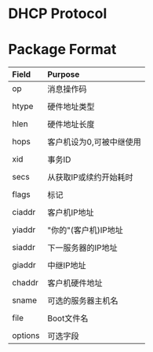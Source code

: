 # DHCP Protocol

# Package Format

|  Field  |       Purpose       |
| :------ | :------------------ |
| op      | 消息操作码            |
|         |                      |
| htype   | 硬件地址类型           |
|         |                      |
| hlen    | 硬件地址长度           |
|         |                      |
| hops    | 客户机设为0,可被中继使用 |                    |
|         |                      |
| xid     | 事务ID                |
|         |                      |
| secs    | 从获取IP或续约开始耗时  |
|         |                      |
| flags   | 标记                  |
|         |                      |
| ciaddr  | 客户机IP地址           |
|         |                      |
| yiaddr  | "你的"(客户机)IP地址   |
|         |                      |
| siaddr  | 下一服务器的IP地址      |
|         |                      |
| giaddr  | 中继IP地址            |
|         |                      |
| chaddr  | 客户机硬件地址         |
|         |                      |
| sname   | 可选的服务器主机名      |
|         |                      |
| file    | Boot文件名            |
|         |                      |
| options | 可选字段              |